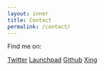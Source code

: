```yaml
---
layout: inner
title: Contact
permalink: /contact/
---
```


Find me on:

[Twitter](https://twitter.com/mono_tek)
[Launchpad](https://launchpad.net/~monotek)
[Github](https://github.com/monotek)
[Xing](https://www.xing.com/profile/Andre_Bauer13)
